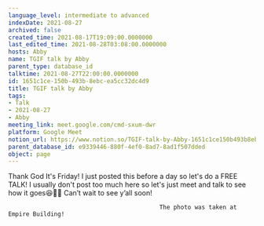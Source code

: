 ```yaml
---
language_level: intermediate to advanced
indexDate: 2021-08-27
archived: false
created_time: 2021-08-17T19:09:00.0000000
last_edited_time: 2021-08-28T03:08:00.0000000
hosts: Abby
name: TGIF talk by Abby
parent_type: database_id
talktime: 2021-08-27T22:00:00.0000000
id: 1651c1ce-150b-493b-8ebc-ea5cc32dc4d9
title: TGIF talk by Abby
tags:
- Talk
- 2021-08-27
- Abby
meeting_link: meet.google.com/cmd-sxum-dwr
platform: Google Meet
notion_url: https://www.notion.so/TGIF-talk-by-Abby-1651c1ce150b493b8ebcea5cc32dc4d9
parent_database_id: e9339446-880f-4ef0-8ad7-8ad1f507dded
object: page
---
```




Thank God It's Friday! I just posted this before a day so let's do a FREE TALK!
I usually don't post too much here so let's just meet and talk to see how it goes😆👍🏻
Can’t wait to see y’all soon!



                                               The photo was taken at Empire Building!











